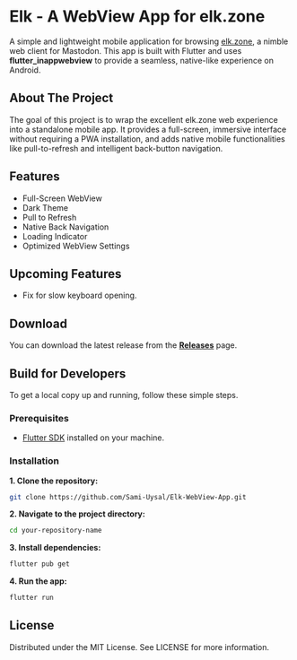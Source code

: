 # **Elk \- A WebView App for elk.zone**

A simple and lightweight mobile application for browsing [elk.zone](https://elk.zone), a nimble web client for Mastodon. This app is built with Flutter and uses **flutter\_inappwebview** to provide a seamless, native-like experience on Android.

## **About The Project**

The goal of this project is to wrap the excellent elk.zone web experience into a standalone mobile app. It provides a full-screen, immersive interface without requiring a PWA installation, and adds native mobile functionalities like pull-to-refresh and intelligent back-button navigation.

## **Features**

* Full-Screen WebView  
* Dark Theme  
* Pull to Refresh  
* Native Back Navigation  
* Loading Indicator  
* Optimized WebView Settings

## **Upcoming Features**

* Fix for slow keyboard opening.

## **Download**

You can download the latest release from the [**Releases**](https://github.com/Sami-Uysal/Elk-WebView-App/releases) page.

## **Build for Developers**

To get a local copy up and running, follow these simple steps.

### **Prerequisites**

* [Flutter SDK](https://flutter.dev/docs/get-started/install) installed on your machine.

### **Installation**

**1. Clone the repository:**

```bash
git clone https://github.com/Sami-Uysal/Elk-WebView-App.git
```

**2. Navigate to the project directory:**

```bash
cd your-repository-name
```

**3. Install dependencies:**

```bash
flutter pub get
```

**4. Run the app:**

```bash
flutter run
```

## **License**

Distributed under the MIT License. See LICENSE for more information.